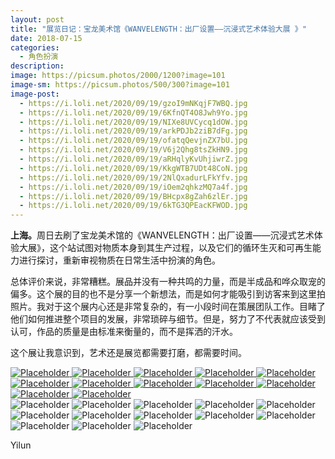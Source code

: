 ```yaml
---
layout: post
title: "展览日记：宝龙美术馆《WANVELENGTH：出厂设置——沉浸式艺术体验大展 》"
date: 2018-07-15
categories:
  - 角色扮演
description:
image: https://picsum.photos/2000/1200?image=101
image-sm: https://picsum.photos/500/300?image=101
image-post:
  - https://i.loli.net/2020/09/19/gzoI9mNKqjF7WBQ.jpg
  - https://i.loli.net/2020/09/19/6KfnQT4O8Jwh9Yo.jpg
  - https://i.loli.net/2020/09/19/NIXe8UVCycq1dOW.jpg
  - https://i.loli.net/2020/09/19/arkPDJb2ziB7dFg.jpg
  - https://i.loli.net/2020/09/19/ofatqQevjnZX7bU.jpg
  - https://i.loli.net/2020/09/19/V6j2Qhg8tsZkHN9.jpg
  - https://i.loli.net/2020/09/19/aRHqlyKvUhjiwrZ.jpg
  - https://i.loli.net/2020/09/19/KkgWTB7UDt48CoN.jpg
  - https://i.loli.net/2020/09/19/2NlQxadurLFkYfv.jpg
  - https://i.loli.net/2020/09/19/iOem2qhkzMQ7a4f.jpg
  - https://i.loli.net/2020/09/19/BHcpx8gZah6zlEr.jpg
  - https://i.loli.net/2020/09/19/6kTG3QPEacKFWOD.jpg
---
```

<b>上海。</b>周日去刷了宝龙美术馆的《WANVELENGTH：出厂设置——沉浸式艺术体验大展》，这个站试图对物质本身到其生产过程，以及它们的循环生灭和可再生能力进行探讨，重新审视物质在日常生活中扮演的角色。

总体评价来说，非常糟糕。展品并没有一种共鸣的力量，而是半成品和哗众取宠的偏多。这个展的目的也不是<!--break-->分享一个新想法，而是如何才能吸引到访客来到这里拍照片。我对于这个展内心还是非常复杂的，有一小段时间在策展团队工作。目睹了他们如何推进整个项目的发展，非常琐碎与细节。但是，努力了不代表就应该受到认可，作品的质量是由标准来衡量的，而不是挥洒的汗水。

这个展让我意识到，艺术还是展览都需要打磨，都需要时间。


<div class="wrapper">
  <nav class="lil-nav">
    <a href="#image-1">
        <img class="lil-nav__img" src="{{ page.image-post[0] }}" alt="Placeholder"/>
    </a>
    <a href="#image-2">
        <img class="lil-nav__img" src="{{ page.image-post[1] }}" alt="Placeholder"/>
    </a>
    <a href="#image-3">
        <img class="lil-nav__img" src="{{ page.image-post[2] }}" alt="Placeholder"/>
    </a>
    <a href="#image-4">
        <img class="lil-nav__img" src="{{ page.image-post[3] }}" alt="Placeholder"/>
    </a>
    <a href="#image-5">
        <img class="lil-nav__img" src="{{ page.image-post[4] }}" alt="Placeholder"/>
    </a>
    <a href="#image-6">
        <img class="lil-nav__img" src="{{ page.image-post[5] }}" alt="Placeholder"/>
    </a>
    <a href="#image-7">
        <img class="lil-nav__img" src="{{ page.image-post[6] }}" alt="Placeholder"/>
    </a>
    <a href="#image-8">
        <img class="lil-nav__img" src="{{ page.image-post[7] }}" alt="Placeholder"/>
    </a>
    <a href="#image-9">
        <img class="lil-nav__img" src="{{ page.image-post[8] }}" alt="Placeholder"/>
    </a>
    <a href="#image-10">
        <img class="lil-nav__img" src="{{ page.image-post[9] }}" alt="Placeholder"/>
    </a>
    <a href="#image-11">
        <img class="lil-nav__img" src="{{ page.image-post[10] }}" alt="Placeholder"/>
    </a>
    <a href="#image-12">
        <img class="lil-nav__img" src="{{ page.image-post[11] }}" alt="Placeholder"/>
    </a>
  </nav>
  <div class="gallery">
        <img class="gallery__img" src="{{ page.image-post[0] }}" alt="Placeholder"/>
        <img class="gallery__img" src="{{ page.image-post[1] }}" alt="Placeholder"/>
        <img class="gallery__img" src="{{ page.image-post[2] }}" alt="Placeholder"/>
        <img class="gallery__img" src="{{ page.image-post[3] }}" alt="Placeholder"/>
        <img class="gallery__img" src="{{ page.image-post[4] }}" alt="Placeholder"/>
        <img class="gallery__img" src="{{ page.image-post[5] }}" alt="Placeholder"/>
        <img class="gallery__img" src="{{ page.image-post[6] }}" alt="Placeholder"/>
        <img class="gallery__img" src="{{ page.image-post[7] }}" alt="Placeholder"/>
        <img class="gallery__img" src="{{ page.image-post[8] }}" alt="Placeholder"/>
        <img class="gallery__img" src="{{ page.image-post[9] }}" alt="Placeholder"/>
        <img class="gallery__img" src="{{ page.image-post[10] }}" alt="Placeholder"/>
        <img class="gallery__img" src="{{ page.image-post[11] }}" alt="Placeholder"/>
        <img class="gallery__img" src="{{ page.image-post[0] }}" alt="Placeholder"/>
    </div>
</div>

 
Yilun